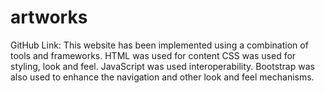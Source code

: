 # artworks

GitHub Link:
This website has been implemented using a combination of tools and frameworks.
HTML was used for content
CSS was used for styling, look and feel.
JavaScript was used interoperability.
Bootstrap was also used to enhance the navigation and other look and feel mechanisms.
